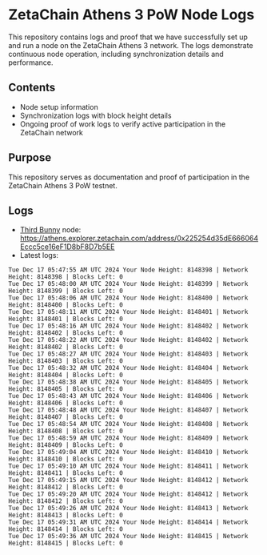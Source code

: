 # ZetaChain Athens 3 PoW Node Logs
This repository contains logs and proof that we have successfully set up and run a node on the ZetaChain Athens 3 network. The logs demonstrate continuous node operation, including synchronization details and performance.

## Contents
- Node setup information
- Synchronization logs with block height details
- Ongoing proof of work logs to verify active participation in the ZetaChain network

## Purpose
This repository serves as documentation and proof of participation in the ZetaChain Athens 3 PoW testnet.

## Logs

- [Third Bunny](https://thirdbunny.xyz/) node: https://athens.explorer.zetachain.com/address/0x225254d35dE666064Eccc5ce16eF1D8bF8D7b5EE
- Latest logs:
```
Tue Dec 17 05:47:55 AM UTC 2024 Your Node Height: 8148398 | Network Height: 8148398 | Blocks Left: 0
Tue Dec 17 05:48:00 AM UTC 2024 Your Node Height: 8148399 | Network Height: 8148399 | Blocks Left: 0
Tue Dec 17 05:48:06 AM UTC 2024 Your Node Height: 8148400 | Network Height: 8148400 | Blocks Left: 0
Tue Dec 17 05:48:11 AM UTC 2024 Your Node Height: 8148401 | Network Height: 8148401 | Blocks Left: 0
Tue Dec 17 05:48:16 AM UTC 2024 Your Node Height: 8148402 | Network Height: 8148402 | Blocks Left: 0
Tue Dec 17 05:48:22 AM UTC 2024 Your Node Height: 8148402 | Network Height: 8148402 | Blocks Left: 0
Tue Dec 17 05:48:27 AM UTC 2024 Your Node Height: 8148403 | Network Height: 8148403 | Blocks Left: 0
Tue Dec 17 05:48:32 AM UTC 2024 Your Node Height: 8148404 | Network Height: 8148404 | Blocks Left: 0
Tue Dec 17 05:48:38 AM UTC 2024 Your Node Height: 8148405 | Network Height: 8148405 | Blocks Left: 0
Tue Dec 17 05:48:43 AM UTC 2024 Your Node Height: 8148406 | Network Height: 8148406 | Blocks Left: 0
Tue Dec 17 05:48:48 AM UTC 2024 Your Node Height: 8148407 | Network Height: 8148407 | Blocks Left: 0
Tue Dec 17 05:48:54 AM UTC 2024 Your Node Height: 8148408 | Network Height: 8148408 | Blocks Left: 0
Tue Dec 17 05:48:59 AM UTC 2024 Your Node Height: 8148409 | Network Height: 8148409 | Blocks Left: 0
Tue Dec 17 05:49:04 AM UTC 2024 Your Node Height: 8148410 | Network Height: 8148410 | Blocks Left: 0
Tue Dec 17 05:49:10 AM UTC 2024 Your Node Height: 8148411 | Network Height: 8148411 | Blocks Left: 0
Tue Dec 17 05:49:15 AM UTC 2024 Your Node Height: 8148412 | Network Height: 8148412 | Blocks Left: 0
Tue Dec 17 05:49:20 AM UTC 2024 Your Node Height: 8148412 | Network Height: 8148412 | Blocks Left: 0
Tue Dec 17 05:49:26 AM UTC 2024 Your Node Height: 8148413 | Network Height: 8148413 | Blocks Left: 0
Tue Dec 17 05:49:31 AM UTC 2024 Your Node Height: 8148414 | Network Height: 8148414 | Blocks Left: 0
Tue Dec 17 05:49:36 AM UTC 2024 Your Node Height: 8148415 | Network Height: 8148415 | Blocks Left: 0
```
